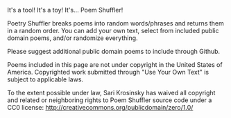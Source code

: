 It's a tool! It's a toy! It's... Poem Shuffler!

Poetry Shuffler breaks poems into random words/phrases and returns them in a random order. You can add your own text, select from included public domain poems, and/or randomize everything.

Please suggest additional public domain poems to include through Github.

Poems included in this page are not under copyright in the United States of America. Copyrighted work submitted through "Use Your Own Text" is subject to applicable laws.

To the extent possible under law, Sari Krosinsky has waived all copyright and related or neighboring rights to Poem Shuffler source code under a CC0 license: http://creativecommons.org/publicdomain/zero/1.0/
